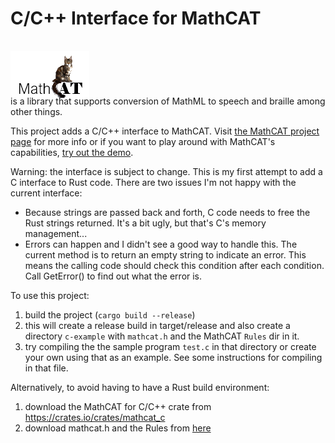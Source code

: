 # C/C++ Interface for MathCAT

<img src="logo.png" style="position: relative; top: 16px; z-index: -1;"> 
<br><!-- vertical alignment does seems to get pushed into the github front page view, so trying a separate line -->
is a library that supports conversion of MathML to speech and braille among other things.

This project adds a C/C++ interface to MathCAT.
Visit [the MathCAT project page](https://nsoiffer.github.io/MathCAT/) for more info or if you want to play around with MathCAT's capabilities, [try out the demo](https://nsoiffer.github.io/MathCATDemo/).

Warning: the interface is subject to change. This is my first attempt to add a C interface to Rust code. There are two issues I'm not happy with the current interface:
* Because strings are passed back and forth, C code needs to free the Rust strings returned. It's a bit ugly, but that's C's memory management...
* Errors can happen and I didn't see a good way to handle this. The current method is to return an empty string to indicate an error. This means the calling code should check this condition after each condition. Call GetError() to find out what the error is.

To use this project:
1. build the project (`cargo build --release`)
2. this will create a release build in target/release and also create a directory `c-example` with `mathcat.h` and the MathCAT `Rules` dir in it.
3. try compiling the the sample program `test.c` in that directory or create your own using that as an example. See some instructions for compiling in that file. 

Alternatively, to avoid having to have a Rust build environment:
1. download the MathCAT for C/C++ crate from https://crates.io/crates/mathcat_c
2. download mathcat.h and the Rules from [here](https://github.com/NSoiffer/MathCATForC/tree/main/c-example)
